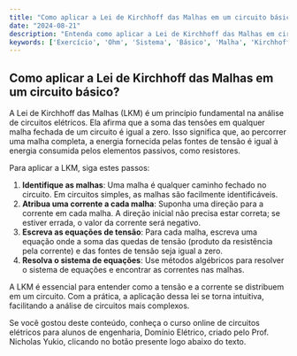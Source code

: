 ```yaml
---
title: "Como aplicar a Lei de Kirchhoff das Malhas em um circuito básico?"
date: "2024-08-21"
description: "Entenda como aplicar a Lei de Kirchhoff das Malhas em circuitos elétricos básicos, um conceito fundamental para estudantes de engenharia."
keywords: ['Exercício', 'Ohm', 'Sistema', 'Básico', 'Malha', 'Kirchhoff', 'divisão']
---
```


## Como aplicar a Lei de Kirchhoff das Malhas em um circuito básico?

A Lei de Kirchhoff das Malhas (LKM) é um princípio fundamental na análise de circuitos elétricos. Ela afirma que a soma das tensões em qualquer malha fechada de um circuito é igual a zero. Isso significa que, ao percorrer uma malha completa, a energia fornecida pelas fontes de tensão é igual à energia consumida pelos elementos passivos, como resistores.

Para aplicar a LKM, siga estes passos:

1. **Identifique as malhas**: Uma malha é qualquer caminho fechado no circuito. Em circuitos simples, as malhas são facilmente identificáveis.
2. **Atribua uma corrente a cada malha**: Suponha uma direção para a corrente em cada malha. A direção inicial não precisa estar correta; se estiver errada, o valor da corrente será negativo.
3. **Escreva as equações de tensão**: Para cada malha, escreva uma equação onde a soma das quedas de tensão (produto da resistência pela corrente) e das fontes de tensão seja igual a zero.
4. **Resolva o sistema de equações**: Use métodos algébricos para resolver o sistema de equações e encontrar as correntes nas malhas.

A LKM é essencial para entender como a tensão e a corrente se distribuem em um circuito. Com a prática, a aplicação dessa lei se torna intuitiva, facilitando a análise de circuitos mais complexos.

Se você gostou deste conteúdo, conheça o curso online de circuitos elétricos para alunos de engenharia, Domínio Elétrico, criado pelo Prof. Nicholas Yukio, clicando no botão presente logo abaixo do texto.
